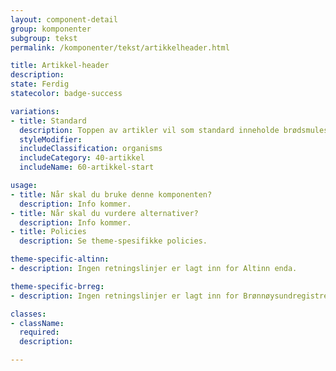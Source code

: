 ```yaml
---
layout: component-detail
group: komponenter
subgroup: tekst
permalink: /komponenter/tekst/artikkelheader.html

title: Artikkel-header
description:
state: Ferdig
statecolor: badge-success

variations:
- title: Standard
  description: Toppen av artikler vil som standard inneholde brødsmulesti, tittel, ingress og dato.
  styleModifier:
  includeClassification: organisms
  includeCategory: 40-artikkel
  includeName: 60-artikkel-start

usage:
- title: Når skal du bruke denne komponenten?
  description: Info kommer.
- title: Når skal du vurdere alternativer?
  description: Info kommer.
- title: Policies
  description: Se theme-spesifikke policies.

theme-specific-altinn:
- description: Ingen retningslinjer er lagt inn for Altinn enda.

theme-specific-brreg:
- description: Ingen retningslinjer er lagt inn for Brønnøysundregistrene enda.

classes:
- className:
  required:
  description:

---
```

